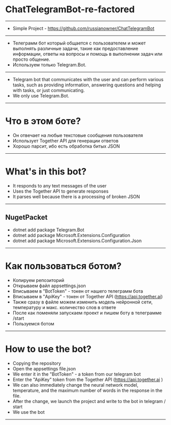 # ChatTelegramBot-re-factored

---

- Simple Project - https://github.com/russianowner/ChatTelegramBot

---

- Телеграмм бот который общается с пользователем и может выполнять различные задачи, такие как предоставление информации, ответы на вопросы и помощь в выполнении задач или просто общение.
- Используем только Telegram.Bot.

---

- Telegram bot that communicates with the user and can perform various tasks, such as providing information, answering questions and helping with tasks, or just communicating.
- We only use Telegram.Bot.

---

# Что в этом боте?

- Он отвечает на любые текстовые сообщения пользователя
- Использует Together API для генерации ответов
- Хорошо парсит, ибо есть обработка битых JSON

---

# What's in this bot?

- It responds to any text messages of the user
- Uses the Together API to generate responses
- It parses well because there is a processing of broken JSON

---

## NugetPacket
- dotnet add package Telegram.Bot
- dotnet add package Microsoft.Extensions.Configuration
- dotnet add package Microsoft.Extensions.Configuration.Json

---

# Как пользоваться ботом?

- Копируем репозиторий
- Открываем файл appsettings.json
- Вписываем в "BotToken" - токен от нашего телеграмм бота
- Вписываем в "ApiKey" - токен от Together API (https://api.together.ai)
- Также сразу в файле можем изменить модель нейронной сети, температуру и макс. количество слов в ответе
- После как поменяли запускаем проект и пишем боту в телеграмме /start
- Пользуемся ботом

---

# How to use the bot?

- Copying the repository
- Open the appsettings file.json
- We enter it in the "BotToken" - a token from our telegram bot
- Enter the "ApiKey" token from the Together API (https://api.together.ai )
- We can also immediately change the neural network model, temperature, and the maximum number of words in the response in the file.
- After the change, we launch the project and write to the bot in telegram / start
- We use the bot
---
